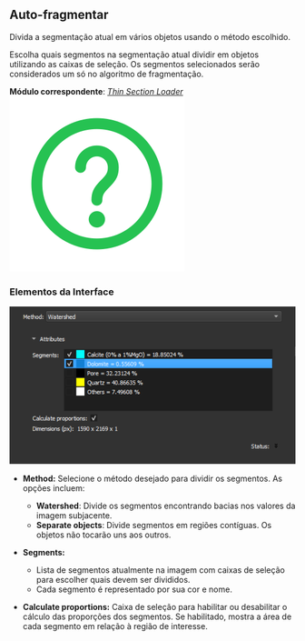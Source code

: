## Auto-fragmentar

Divida a segmentação atual em vários objetos usando o método escolhido.

Escolha quais segmentos na segmentação atual dividir em objetos utilizando as caixas de seleção. Os segmentos selecionados serão considerados um só no algoritmo de fragmentação.

**Módulo correspondente**: *[Thin Section Loader](../Modulos/SegmentInspector.md)*
<a href="../Modulos/SegmentInspector.html">
    <img alt="Know More" src="../../assets/icons/saiba_mais.svg" class="know-more-icon">
</a>

### Elementos da Interface

![Auto-fragmentar](images/auto_label.png)

- **Method:** Selecione o método desejado para dividir os segmentos. As opções incluem:
    - **Watershed**: Divide os segmentos encontrando bacias nos valores da imagem subjacente.
    - **Separate objects**: Divide segmentos em regiões contíguas. Os objetos não tocarão uns aos outros.

- **Segments:**
    - Lista de segmentos atualmente na imagem com caixas de seleção para escolher quais devem ser divididos.
    - Cada segmento é representado por sua cor e nome.

- **Calculate proportions:** Caixa de seleção para habilitar ou desabilitar o cálculo das proporções dos segmentos. Se habilitado, mostra a área de cada segmento em relação à região de interesse.